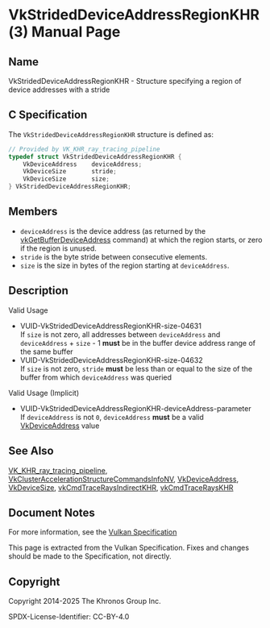 # VkStridedDeviceAddressRegionKHR(3) Manual Page

## Name

VkStridedDeviceAddressRegionKHR - Structure specifying a region of device addresses with a stride



## [](#_c_specification)C Specification

The `VkStridedDeviceAddressRegionKHR` structure is defined as:

```c++
// Provided by VK_KHR_ray_tracing_pipeline
typedef struct VkStridedDeviceAddressRegionKHR {
    VkDeviceAddress    deviceAddress;
    VkDeviceSize       stride;
    VkDeviceSize       size;
} VkStridedDeviceAddressRegionKHR;
```

## [](#_members)Members

- `deviceAddress` is the device address (as returned by the [vkGetBufferDeviceAddress](https://registry.khronos.org/vulkan/specs/latest/man/html/vkGetBufferDeviceAddress.html) command) at which the region starts, or zero if the region is unused.
- `stride` is the byte stride between consecutive elements.
- `size` is the size in bytes of the region starting at `deviceAddress`.

## [](#_description)Description

Valid Usage

- [](#VUID-VkStridedDeviceAddressRegionKHR-size-04631)VUID-VkStridedDeviceAddressRegionKHR-size-04631  
  If `size` is not zero, all addresses between `deviceAddress` and `deviceAddress` + `size` - 1 **must** be in the buffer device address range of the same buffer
- [](#VUID-VkStridedDeviceAddressRegionKHR-size-04632)VUID-VkStridedDeviceAddressRegionKHR-size-04632  
  If `size` is not zero, `stride` **must** be less than or equal to the size of the buffer from which `deviceAddress` was queried

Valid Usage (Implicit)

- [](#VUID-VkStridedDeviceAddressRegionKHR-deviceAddress-parameter)VUID-VkStridedDeviceAddressRegionKHR-deviceAddress-parameter  
  If `deviceAddress` is not `0`, `deviceAddress` **must** be a valid [VkDeviceAddress](https://registry.khronos.org/vulkan/specs/latest/man/html/VkDeviceAddress.html) value

## [](#_see_also)See Also

[VK\_KHR\_ray\_tracing\_pipeline](https://registry.khronos.org/vulkan/specs/latest/man/html/VK_KHR_ray_tracing_pipeline.html), [VkClusterAccelerationStructureCommandsInfoNV](https://registry.khronos.org/vulkan/specs/latest/man/html/VkClusterAccelerationStructureCommandsInfoNV.html), [VkDeviceAddress](https://registry.khronos.org/vulkan/specs/latest/man/html/VkDeviceAddress.html), [VkDeviceSize](https://registry.khronos.org/vulkan/specs/latest/man/html/VkDeviceSize.html), [vkCmdTraceRaysIndirectKHR](https://registry.khronos.org/vulkan/specs/latest/man/html/vkCmdTraceRaysIndirectKHR.html), [vkCmdTraceRaysKHR](https://registry.khronos.org/vulkan/specs/latest/man/html/vkCmdTraceRaysKHR.html)

## [](#_document_notes)Document Notes

For more information, see the [Vulkan Specification](https://registry.khronos.org/vulkan/specs/latest/html/vkspec.html#VkStridedDeviceAddressRegionKHR)

This page is extracted from the Vulkan Specification. Fixes and changes should be made to the Specification, not directly.

## [](#_copyright)Copyright

Copyright 2014-2025 The Khronos Group Inc.

SPDX-License-Identifier: CC-BY-4.0